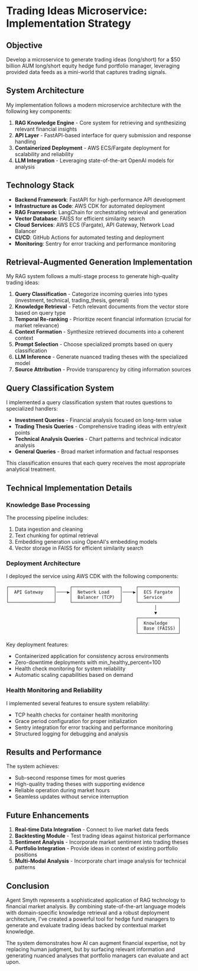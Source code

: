 # Trading Ideas Microservice: Implementation Strategy

## Objective

Develop a microservice to generate trading ideas (long/short) for a $50 billion AUM long/short equity hedge fund portfolio manager, leveraging provided data feeds as a mini-world that captures trading signals.

## System Architecture

My implementation follows a modern microservice architecture with the following key components:

1. **RAG Knowledge Engine** - Core system for retrieving and synthesizing relevant financial insights
2. **API Layer** - FastAPI-based interface for query submission and response handling
3. **Containerized Deployment** - AWS ECS/Fargate deployment for scalability and reliability
4. **LLM Integration** - Leveraging state-of-the-art OpenAI models for analysis

## Technology Stack

- **Backend Framework**: FastAPI for high-performance API development
- **Infrastructure as Code**: AWS CDK for automated deployment
- **RAG Framework**: LangChain for orchestrating retrieval and generation
- **Vector Database**: FAISS for efficient similarity search
- **Cloud Services**: AWS ECS (Fargate), API Gateway, Network Load Balancer
- **CI/CD**: GitHub Actions for automated testing and deployment
- **Monitoring**: Sentry for error tracking and performance monitoring

## Retrieval-Augmented Generation Implementation

My RAG system follows a multi-stage process to generate high-quality trading ideas:

1. **Query Classification** - Categorize incoming queries into types (investment, technical, trading_thesis, general)
2. **Knowledge Retrieval** - Fetch relevant documents from the vector store based on query type
3. **Temporal Re-ranking** - Prioritize recent financial information (crucial for market relevance)
4. **Context Formation** - Synthesize retrieved documents into a coherent context
5. **Prompt Selection** - Choose specialized prompts based on query classification
6. **LLM Inference** - Generate nuanced trading theses with the specialized model
7. **Source Attribution** - Provide transparency by citing information sources

## Query Classification System

I implemented a query classification system that routes questions to specialized handlers:

- **Investment Queries** - Financial analysis focused on long-term value
- **Trading Thesis Queries** - Comprehensive trading ideas with entry/exit points
- **Technical Analysis Queries** - Chart patterns and technical indicator analysis
- **General Queries** - Broad market information and factual responses

This classification ensures that each query receives the most appropriate analytical treatment.

## Technical Implementation Details

### Knowledge Base Processing

The processing pipeline includes:
1. Data ingestion and cleaning
2. Text chunking for optimal retrieval
3. Embedding generation using OpenAI's embedding models
4. Vector storage in FAISS for efficient similarity search

### Deployment Architecture

I deployed the service using AWS CDK with the following components:

```
┌─────────────────┐     ┌──────────────────┐     ┌───────────────┐
│  API Gateway    │────▶│  Network Load    │────▶│  ECS Fargate  │
│                 │     │  Balancer (TCP)  │     │  Service      │
└─────────────────┘     └──────────────────┘     └───────────────┘
                                                        │
                                                        ▼
                                                 ┌───────────────┐
                                                 │  Knowledge    │
                                                 │  Base (FAISS) │
                                                 └───────────────┘
```

Key deployment features:
- Containerized application for consistency across environments
- Zero-downtime deployments with min_healthy_percent=100
- Health check monitoring for system reliability
- Automatic scaling capabilities based on demand

### Health Monitoring and Reliability

I implemented several features to ensure system reliability:
- TCP health checks for container health monitoring
- Grace period configuration for proper initialization
- Sentry integration for error tracking and performance monitoring
- Structured logging for debugging and analysis

## Results and Performance

The system achieves:
- Sub-second response times for most queries
- High-quality trading theses with supporting evidence
- Reliable operation during market hours
- Seamless updates without service interruption

## Future Enhancements

1. **Real-time Data Integration** - Connect to live market data feeds
2. **Backtesting Module** - Test trading ideas against historical performance
3. **Sentiment Analysis** - Incorporate market sentiment into trading theses
4. **Portfolio Integration** - Provide ideas in context of existing portfolio positions
5. **Multi-Modal Analysis** - Incorporate chart image analysis for technical patterns

## Conclusion

Agent Smyth represents a sophisticated application of RAG technology to financial market analysis. By combining state-of-the-art language models with domain-specific knowledge retrieval and a robust deployment architecture, I've created a powerful tool for hedge fund managers to generate and evaluate trading ideas backed by contextual market knowledge.

The system demonstrates how AI can augment financial expertise, not by replacing human judgment, but by surfacing relevant information and generating nuanced analyses that portfolio managers can evaluate and act upon.
